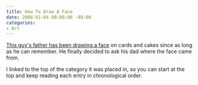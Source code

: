 ```yaml
---
title: How To Draw A Face
date: 2008-01-04 00:00:00 -08:00
categories:
- Art
---
```


<p><a href="http://www.thesneeze.com/mt-archives/cat_how_to_draw_a_face.php">This guy's father has been drawing a face</a> on cards and cakes since as long as he can remember. He finally decided to ask his dad where the face came from. </p>

<p>I linked to the top of the category it was placed in, so you can start at the top and keep reading each entry in chronological order.</p>
